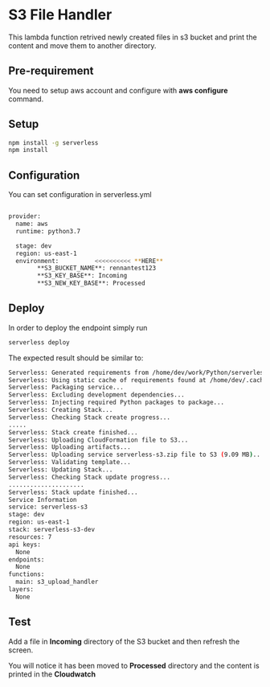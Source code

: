 <!--
title: 'S3 Handler'
description: 'This lambda function retrived newly created files in s3 bucket and print the content and move them to another directory.'
layout: Doc
framework: v1
platform: AWS
language: Python
authorLink: 'https://github.com/victory21th'
authorName: 'Rennan'
-->
# S3 File Handler

This lambda function retrived newly created files in s3 bucket and print the content and move them to another directory.
## Pre-requirement

You need to setup aws account and configure with **aws configure** command.
## Setup

```bash
npm install -g serverless
npm install
```
## Configuration
You can set configuration in serverless.yml
```bash

provider:
  name: aws
  runtime: python3.7

  stage: dev
  region: us-east-1
  environment:          <<<<<<<<<< **HERE**
        **S3_BUCKET_NAME**: rennantest123
        **S3_KEY_BASE**: Incoming
        **S3_NEW_KEY_BASE**: Processed

```

## Deploy

In order to deploy the endpoint simply run

```bash
serverless deploy
```

The expected result should be similar to:

```bash
Serverless: Generated requirements from /home/dev/work/Python/serverless_s3/requirements.txt in /home/dev/work/Python/serverless_s3/.serverless/requirements.txt...
Serverless: Using static cache of requirements found at /home/dev/.cache/serverless-python-requirements/bcfa0354bc5cbc23bd3ba35af4d4533e89dba1a465b20f4ce47a9413d818e5b3_slspyc ...
Serverless: Packaging service...
Serverless: Excluding development dependencies...
Serverless: Injecting required Python packages to package...
Serverless: Creating Stack...
Serverless: Checking Stack create progress...
.....
Serverless: Stack create finished...
Serverless: Uploading CloudFormation file to S3...
Serverless: Uploading artifacts...
Serverless: Uploading service serverless-s3.zip file to S3 (9.09 MB)...
Serverless: Validating template...
Serverless: Updating Stack...
Serverless: Checking Stack update progress...
.....................
Serverless: Stack update finished...
Service Information
service: serverless-s3
stage: dev
region: us-east-1
stack: serverless-s3-dev
resources: 7
api keys:
  None
endpoints:
  None
functions:
  main: s3_upload_handler
layers:
  None


```
## Test
Add a file in **Incoming** directory of the S3 bucket and then refresh the screen.

You will notice it has been moved to **Processed** directory and the content is printed in the **Cloudwatch**
